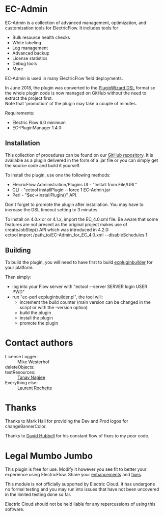 <h1>EC-Admin</h1>

<p>EC-Admin is a collection of advanced management, optimization, and customization tools for ElectricFlow. It includes tools for 
  <ul>
    <li>Bulk resource health checks</li>
    <li>White labeling</li>
    <li>Log management</li>
    <li>Advanced backup</li>
    <li>License statistics</li>
    <li>Debug tools</li>
    <li>More</li>
  </ul>
</p>
<p>EC-Admin is used in many ElectricFlow field deployments.</p> 
<p>In June 2018, the plugin was converted to the
  <a href="https://github.com/electric-cloud/PluginWizard">PluginWizard DSL</a>
  format so the whole plugin code is now managed on GitHub without the need to
  extract the project first.<br/>
Note that 'promotion' of the plugin may take a couple of minutes.</p>

<p>Requirements:</p>
<ul>
  <li>Electric Flow 6.0 minimum</li>
  <li>EC-PluginManager 1.4.0</li>
</ul>

<h2><a name="installation"></a>Installation</h2>

<p>This collection of procedures can be found on our
<a href="https://github.com/electric-cloud-community/EC-Admin">GitHub
repository</a>. It is available as a plugin delivered
in the form of a .jar file or you can simply get the source code
and build it yourself.</p>

<p>To install the plugin, use one the following methods:</p>
<ul>
<li>ElecricFlow Administration/Plugins UI - "Install from File/URL"</li>
<li>CLI - "ectool installPlugin --force 1 EC-Admin.jar</li>
<li>Perl - "$ec->installPlugin()" API.</li>
</ul>
<p>Don't forget to promote the plugin after installation. You may have to increase the DSL timeout setting to 3 minutes.</p>

<p>To install on 4.0.x or or 4.1.x, import the EC_4.0.xml file. Be
aware that some features are not present as the original project
makes use of createJobStep() API which was introduced in 4.2.0:<br/>
ectool import /path_to/EC-Admin_for_EC_4.0.xml --disableSchedules 1</p>

<h2><a name="building"></a>Building</h2>
<p>To build the plugin, you will need to have first to build
  <a href="https://github.com/electric-cloud/ecpluginbuilder">ecpluginbuilder</a>
  for your platform.<br/>

  Then simply:
  <ul>
    <li>log into your Flow server with "ectool --server SERVER login USER PWD"</li>
    <li>run "ec-perl ecpluginbuilder.pl", the tool will:
      <ul>
        <li>increment the build counter (main version can be changed in the script or with the -version option)</li>
        <li>build the plugin</li>
        <li>install the plugin</li>
        <li>promote the plugin</li>
      </ul>  
    </li>
    </ul>
</p>

<h1>Contact authors</h1>
<dl>
<dt>License Logger:</dt>
<dd>Mike Westerhof</dd>

<dt>deleteObjects:</dt>
<dt>testResources:</dt>
<dd><a href="https://github.com/tanaynagjee">Tanay Nagjee</a></dd>

<dt>Everything else:</dt>
<dd> <a href="mailto:lrochette@electric-cloud.com">Laurent Rochette</a></dd>
</dl>

<h1>Thanks</h1>
<p>Thanks to Mark Hall for providing the Dev and Prod logos for
  changeBannerColor.</p>
<p>Thanks to <a href="mailto:dhubbell@spkaa.com">David Hubbell</a> for his
constant flow of fixes to my poor code.</p>

<h1>Legal Mumbo Jumbo</h1>

<p>This plugin is free for use. Modify it however you see fit to better your
experience using ElectricFlow. Share
your <a href="https://github.com/electric-cloud-community/EC-DslDeploy/issues">enhancements</a>
and <a href="https://github.com/electric-cloud-community/EC-DslDeploy/pulls">fixes</a>.</p>

<p>This module is not officially supported by Electric Cloud. It has undergone no
formal testing and you may run into issues that have not been uncovered in the
limited testing done so far.</p>

<p>Electric Cloud should not be held liable for any repercussions of using this
software.</p>
